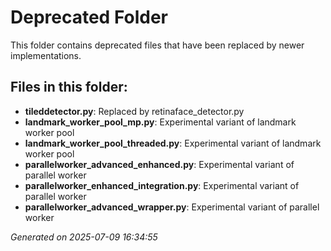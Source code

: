 # Deprecated Folder

This folder contains deprecated files that have been replaced by newer implementations.

## Files in this folder:

- **tileddetector.py**: Replaced by retinaface_detector.py
- **landmark_worker_pool_mp.py**: Experimental variant of landmark worker pool
- **landmark_worker_pool_threaded.py**: Experimental variant of landmark worker pool
- **parallelworker_advanced_enhanced.py**: Experimental variant of parallel worker
- **parallelworker_enhanced_integration.py**: Experimental variant of parallel worker
- **parallelworker_advanced_wrapper.py**: Experimental variant of parallel worker

*Generated on 2025-07-09 16:34:55*
